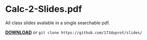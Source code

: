 # Calc-2-Slides.pdf
All class slides avalable in a single searchable pdf.

[**DOWNLOAD**](https://github.com/sketchsnipe/slides/raw/master/slides.pdf) *or* `` git clone https://github.com/173duprot/slides/ ``
